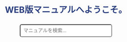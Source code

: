 <h1 style="color: #2b3f7e; font-size: 28px; text-align: center;">
  WEB版マニュアルへようこそ。
</h1>

<div id="search-area" style="text-align: center; margin-top: 30px;">
  <input
    id="search-box"
    type="text"
    placeholder="マニュアルを検索..."
    style="width: 60%; padding: 10px; font-size: 16px; border-radius: 6px;"
  />
  <div id="search-results" style="margin-top: 20px;"></div>
</div>
